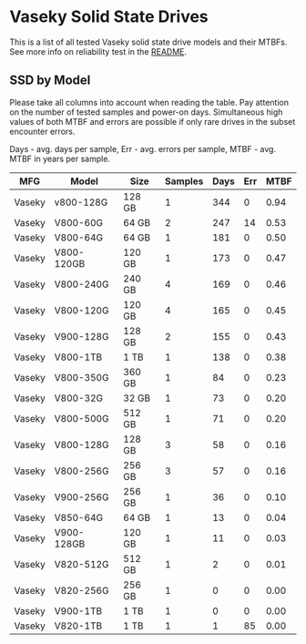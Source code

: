 Vaseky Solid State Drives
=========================

This is a list of all tested Vaseky solid state drive models and their MTBFs. See
more info on reliability test in the [README](https://github.com/linuxhw/SMART).

SSD by Model
------------

Please take all columns into account when reading the table. Pay attention on the
number of tested samples and power-on days. Simultaneous high values of both MTBF
and errors are possible if only rare drives in the subset encounter errors.

Days - avg. days per sample,
Err  - avg. errors per sample,
MTBF - avg. MTBF in years per sample.

| MFG       | Model              | Size   | Samples | Days  | Err   | MTBF |
|-----------|--------------------|--------|---------|-------|-------|------|
| Vaseky    | v800-128G          | 128 GB | 1       | 344   | 0     | 0.94   |
| Vaseky    | V800-60G           | 64 GB  | 2       | 247   | 14    | 0.53   |
| Vaseky    | V800-64G           | 64 GB  | 1       | 181   | 0     | 0.50   |
| Vaseky    | V800-120GB         | 120 GB | 1       | 173   | 0     | 0.47   |
| Vaseky    | V800-240G          | 240 GB | 4       | 169   | 0     | 0.46   |
| Vaseky    | V800-120G          | 120 GB | 4       | 165   | 0     | 0.45   |
| Vaseky    | V900-128G          | 128 GB | 2       | 155   | 0     | 0.43   |
| Vaseky    | V800-1TB           | 1 TB   | 1       | 138   | 0     | 0.38   |
| Vaseky    | V800-350G          | 360 GB | 1       | 84    | 0     | 0.23   |
| Vaseky    | V800-32G           | 32 GB  | 1       | 73    | 0     | 0.20   |
| Vaseky    | V800-500G          | 512 GB | 1       | 71    | 0     | 0.20   |
| Vaseky    | V800-128G          | 128 GB | 3       | 58    | 0     | 0.16   |
| Vaseky    | V800-256G          | 256 GB | 3       | 57    | 0     | 0.16   |
| Vaseky    | V900-256G          | 256 GB | 1       | 36    | 0     | 0.10   |
| Vaseky    | V850-64G           | 64 GB  | 1       | 13    | 0     | 0.04   |
| Vaseky    | V900-128GB         | 120 GB | 1       | 11    | 0     | 0.03   |
| Vaseky    | V820-512G          | 512 GB | 1       | 2     | 0     | 0.01   |
| Vaseky    | V820-256G          | 256 GB | 1       | 0     | 0     | 0.00   |
| Vaseky    | V900-1TB           | 1 TB   | 1       | 0     | 0     | 0.00   |
| Vaseky    | V820-1TB           | 1 TB   | 1       | 1     | 85    | 0.00   |
